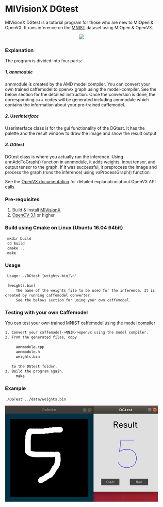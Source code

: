 # MIVisionX DGtest

MIVisionX DGtest is a tutorial program for those who are new to MIOpen & OpenVX. It runs inference on the [MNIST](http://yann.lecun.com/exdb/mnist/) dataset using MIOpen & OpenVX.
    
<p align="center">
  <img src="../../docs/DGtest.gif">
</p>

### Explanation
The program is divided into four parts:

##### 1. annmodule

annmodule is created by the AMD model compiler. You can convert your own trained caffemodel to openvx graph using the model-compiler. See the below section for the detailed instruction.
Once the conversion is done, the corresponding c++ codes will be generated including annmodule which contains the information about your pre-trained caffemodel.

##### 2. Userinterface

Userinterface class is for the gui functionality of the DGtest.
It has the palette and the result window to draw the image and show the result output.

##### 3. DGtest

DGtest class is where you actually run the inference.
Using annAddToGraph() function in annmodule, it adds weights, input tensor, and output tensor to the graph.
If it was successful, it preprocess the image and process the graph (runs the inference) using vxProcessGraph() function.

See the [OpenVX documentation](https://www.khronos.org/registry/OpenVX/specs/1.0/html/index.html) for detailed explanation about OpenVX API calls.

### Pre-requisites
1. Build & Install [MIVisionX](https://github.com/GPUOpen-ProfessionalCompute-Libraries/MIVisionX#build--install-mivisionx)
2. [OpenCV 3.1](https://opencv.org/opencv-3-1.html) or higher

### Build using Cmake on Linux (Ubuntu 16.04 64bit)
     mkdir build
     cd build
     cmake ..
     make

### Usage
     Usage: ./DGtest [weights.bin]\n"
     
     [weights.bin]
         The name of the weights file to be used for the inference. It is created by running caffemodel converter.
         See the belows section for using your own caffemodel.
     
### Testing with your own Caffemodel

You can test your own trained MNIST caffemodel using the [model compiler](https://github.com/GPUOpen-ProfessionalCompute-Libraries/amdovx-modules/tree/develop/utils/model_compiler)
    
    1. Convert your caffemodel->NNIR->openvx using the model compiler.
    2. From the generated files, copy 
        
         annmodule.cpp
         annmodule.h
         weights.bin
         
       to the DGtest folder.
    3. Build the program again.
         make
         
### Example
    ./DGTest ../data/weights.bin
    
<p align="center">
  <img src="./images/sample.png">
</p>

